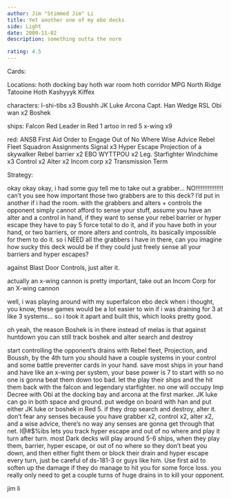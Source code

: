 ```yaml
---
author: Jim "Stimmed Jim" Li
title: Yet another one of my ebo decks
side: Light
date: 2000-11-02
description: something outta the norm

rating: 4.5
---
```

Cards: 

Locations:
hoth docking bay
hoth war room
hoth corridor
MPG
North Ridge
Tatooine
Hoth
Kashyyyk
Kiffex

characters:
I-shi-tibs x3
Boushh
JK Luke
Arcona
Capt. Han
Wedge RSL
Obi wan x2
Boshek

ships:
Falcon
Red Leader in Red 1
artoo in red 5
x-wing x9

red:
ANSB
First Aid
Order to Engage
Out of No Where
Wise Advice
Rebel Fleet
Squadron Assignments
Signal x3
Hyper Escape
Projection of a skywalker
Rebel barrier x2
EBO
WYTTPOU x2
Leg. Starfighter
Windchime x3
Control x2
Alter x2
Incom corp x2
Transmission Term


Strategy: 

okay okay okay, i had some guy tell me to take out a grabber... NO!!!!!!!!!!!!!!!! can’t you see how important those two grabbers are to this deck?  I’d put in another if i had the room.  with the grabbers and alters + controls the opponent simply cannot afford to sense your stuff, assume you have an alter and a control in hand, if they want to sense your rebel barrier or hyper escape they have to pay 5 force total to do it, and if you have both in your hand, or two barriers, or more alters and controls, its basically impossible for them to do it.  so i NEED all the grabbers i have in there, can you imagine how sucky this deck would be if they could just freely sense all your barriers and hyper escapes?

against Blast Door Controls, just alter it.


actually an x-wing cannon is pretty important, take out an Incom Corp for an X-wing cannon

well, i was playing around with my superfalcon ebo deck when i thought, you know, these games would be a lot easier to win if i was draining for 3 at like 3 systems...  so i took it apart and built this, which looks pretty good.

oh yeah, the reason Boshek is in there instead of melas is that against huntdown you can still track boshek and alter search and destroy

start controlling the opponent’s drains with Rebel fleet, Projection, and Boussh, by the 4th turn you should have a couple systems in your control and some battle preventer cards in your hand.	save most ships in your hand and have like an x-wing per system, your base power is 7 to start with so no one is gonna beat them down too bad.	let the play their ships and the hit them back with the falcon and legendary starfighter.  no one will occupy Imp Decree with Obi at the docking bay and arcona at the first marker.  JK luke can go in both space and ground.	put wedge on board with han and put either JK luke or boshek in Red 5.	if they drop search and destroy, alter it.  don’t fear any senses because you have grabber x2, control x2, alter x2, and a wise advice, there’s no way any senses are gonna get through that net.  I@#$%ibs lets you track hyper escape and out of no where and play it turn after turn.   most Dark decks will play around 5-6 ships, when they play them, barrier, hyper escape, or out of no where so they don’t beat you down, and then either fight them or block their drain and hyper escape every turn, just be careful of ds-181-3 or guys like him.  Use first aid to soften up the damage if they do manage to hit you for some force loss. you really only need to get a couple turns of huge drains in to kill your opponent.

jim li	  